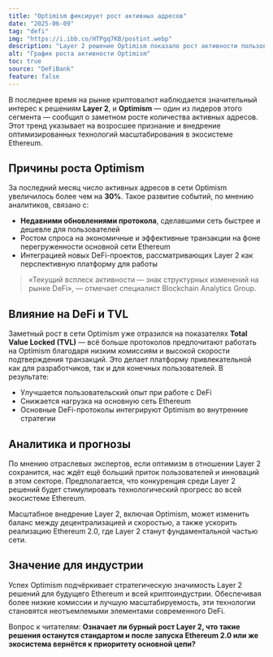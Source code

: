 ```yaml
---
title: "Optimism фиксирует рост активных адресов"
date: "2025-06-09"
tag: "defi"
img: "https://i.ibb.co/HTPgq7KB/postint.webp"
description: "Layer 2 решение Optimism показало рост активности пользователей на фоне проблем масштабируемости Ethereum"
alt: "График роста активности Optimism"
toc: true
source: "DeFiBank"
feature: false
---
```


В последнее время на рынке криптовалют наблюдается значительный интерес к решениям **Layer 2**, и **Optimism** — один из лидеров этого сегмента — сообщил о заметном росте количества активных адресов. Этот тренд указывает на возросшее признание и внедрение оптимизированных технологий масштабирования в экосистеме Ethereum.

## Причины роста Optimism

За последний месяц число активных адресов в сети Optimism увеличилось более чем на **30%**. Такое развитие событий, по мнению аналитиков, связано с:

- **Недавними обновлениями протокола**, сделавшими сеть быстрее и дешевле для пользователей
- Ростом спроса на экономичные и эффективные транзакции на фоне перегруженности основной сети Ethereum
- Интеграцией новых DeFi-проектов, рассматривающих Layer 2 как перспективную платформу для работы

> «Текущий всплеск активности — знак структурных изменений на рынке DeFi», — отмечает специалист Blockchain Analytics Group.

## Влияние на DeFi и TVL

Заметный рост в сети Optimism уже отразился на показателях **Total Value Locked (TVL)** — всё больше протоколов предпочитают работать на Optimism благодаря низким комиссиям и высокой скорости подтверждения транзакций. Это делает платформу привлекательной как для разработчиков, так и для конечных пользователей. В результате:

- Улучшается пользовательский опыт при работе с DeFi
- Снижается нагрузка на основную сеть Ethereum
- Основные DeFi-протоколы интегрируют Optimism во внутренние стратегии

## Аналитика и прогнозы

По мнению отраслевых экспертов, если оптимизм в отношении Layer 2 сохранится, нас ждёт ещё больший приток пользователей и инноваций в этом секторе. Предполагается, что конкуренция среди Layer 2 решений будет стимулировать технологический прогресс во всей экосистеме Ethereum.

Масштабное внедрение Layer 2, включая Optimism, может изменить баланс между децентрализацией и скоростью, а также ускорить реализацию Ethereum 2.0, где Layer 2 станут фундаментальной частью сети.

## Значение для индустрии

Успех Optimism подчёркивает стратегическую значимость Layer 2 решений для будущего Ethereum и всей криптоиндустрии. Обеспечивая более низкие комиссии и лучшую масштабируемость, эти технологии становятся неотъемлемыми элементами современного DeFi.

Вопрос к читателям:
**Означает ли бурный рост Layer 2, что такие решения останутся стандартом и после запуска Ethereum 2.0 или же экосистема вернётся к приоритету основной цепи?**

